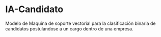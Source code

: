# IA-Candidato
Modelo de Maquina de soporte vectorial para la clasificación binaria de candidatos postulandose a un cargo dentro de una empresa. 
